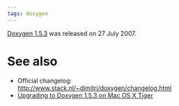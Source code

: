 ```yaml
---
tags: doxygen
---
```


[Doxygen 1.5.3](/wiki/Doxygen_1.5.3) was released on 27 July 2007.

# See also

-   Official changelog: <http://www.stack.nl/~dimitri/doxygen/changelog.html>
-   [Upgrading to Doxygen 1.5.3 on Mac OS X Tiger](/wiki/Upgrading_to_Doxygen_1.5.3_on_Mac_OS_X_Tiger)

